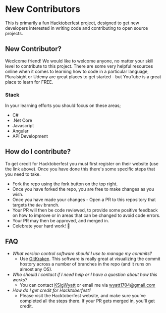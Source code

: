 # New Contributors
This is primarily a fun [Hacktoberfest](https://hacktoberfest.digitalocean.com/) project, designed to get new developers interested in writing code and contributing to open source projects.

## New Contributor?
Weclcome friend! We would like to welcome anyone, no matter your skill level to contribute to this project. There are some very helpful resources online when it comes to learning how to code in a particular language, Pluralsight or Udemy are great places to get started - but YouTube is a great place to learn for FREE.

### Stack
In your learning efforts you should focus on these areas;
- C# 
- .Net Core
- Javascript
- Angular
- API Development

## How do I contribute?
To get credit for Hacktoberfest you must first register on their website (use the link above). Once you have done this there's some specific steps that you need to take.
  - Fork the repo using the fork button on the top right.
  - Once you have forked the repo, you are free to make changes as you wish.
  - Once you have made your changes - Open a PR to this repository that targets the `dev` branch.
  - Your PR will then be code reviewed, to provide some positive feedback on how to improve or in areas that can be changed to avoid code errors.
  - Your PR may then be approved, and merged in.
  - Celebrate your hard work! :tada:
  
  ## FAQ
  - _What version control software should I use to manage my commits?_
    - Use [GitKraken](https://www.gitkraken.com/invite/85JGRkuk). This software is really great at visualizing the commit hostory across a number of branches in the repo (and it runs on almost any OS).
  - _Who should I contact if I need help or I have a question about how this works?_
    - You can contact [KSigWyatt](https://github.com/ksigWyatt/) or email me via [wyatt1704@gmail.com](mailto:wyatt1704@gmail.com)
  - _How do I get credit for Hacktoberfest?_
    - Please visit the Hacktoberfest website, and make sure you've completed all the steps there. If your PR gets merged in, you'll get credit.
